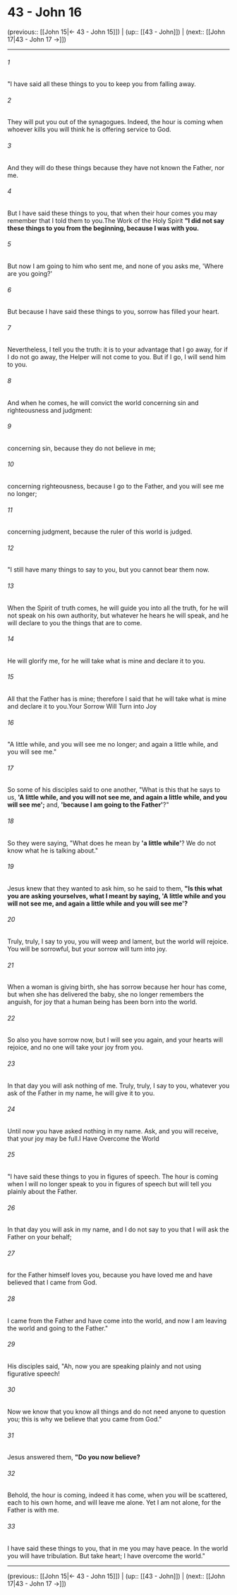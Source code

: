 # 43 - John 16

(previous:: [[John 15|← 43 - John 15]]) | (up:: [[43 - John]]) | (next:: [[John 17|43 - John 17 →]])

***


###### 1 
"I have said all these things to you to keep you from falling away. 

###### 2 
They will put you out of the synagogues. Indeed, the hour is coming when whoever kills you will think he is offering service to God. 

###### 3 
And they will do these things because they have not known the Father, nor me. 

###### 4 
But I have said these things to you, that when their hour comes you may remember that I told them to you.The Work of the Holy Spirit **"I did not say these things to you from the beginning, because I was with you.** 

###### 5 
But now I am going to him who sent me, and none of you asks me, 'Where are you going?' 

###### 6 
But because I have said these things to you, sorrow has filled your heart. 

###### 7 
Nevertheless, I tell you the truth: it is to your advantage that I go away, for if I do not go away, the Helper will not come to you. But if I go, I will send him to you. 

###### 8 
And when he comes, he will convict the world concerning sin and righteousness and judgment: 

###### 9 
concerning sin, because they do not believe in me; 

###### 10 
concerning righteousness, because I go to the Father, and you will see me no longer; 

###### 11 
concerning judgment, because the ruler of this world is judged. 

###### 12 
"I still have many things to say to you, but you cannot bear them now. 

###### 13 
When the Spirit of truth comes, he will guide you into all the truth, for he will not speak on his own authority, but whatever he hears he will speak, and he will declare to you the things that are to come. 

###### 14 
He will glorify me, for he will take what is mine and declare it to you. 

###### 15 
All that the Father has is mine; therefore I said that he will take what is mine and declare it to you.Your Sorrow Will Turn into Joy 

###### 16 
"A little while, and you will see me no longer; and again a little while, and you will see me." 

###### 17 
So some of his disciples said to one another, "What is this that he says to us, **'A little while, and you will not see me, and again a little while, and you will see me';** and, **'because I am going to the Father'**?" 

###### 18 
So they were saying, "What does he mean by **'a little while'**? We do not know what he is talking about." 

###### 19 
Jesus knew that they wanted to ask him, so he said to them, **"Is this what you are asking yourselves, what I meant by saying, 'A little while and you will not see me, and again a little while and you will see me'?** 

###### 20 
Truly, truly, I say to you, you will weep and lament, but the world will rejoice. You will be sorrowful, but your sorrow will turn into joy. 

###### 21 
When a woman is giving birth, she has sorrow because her hour has come, but when she has delivered the baby, she no longer remembers the anguish, for joy that a human being has been born into the world. 

###### 22 
So also you have sorrow now, but I will see you again, and your hearts will rejoice, and no one will take your joy from you. 

###### 23 
In that day you will ask nothing of me. Truly, truly, I say to you, whatever you ask of the Father in my name, he will give it to you. 

###### 24 
Until now you have asked nothing in my name. Ask, and you will receive, that your joy may be full.I Have Overcome the World 

###### 25 
"I have said these things to you in figures of speech. The hour is coming when I will no longer speak to you in figures of speech but will tell you plainly about the Father. 

###### 26 
In that day you will ask in my name, and I do not say to you that I will ask the Father on your behalf; 

###### 27 
for the Father himself loves you, because you have loved me and have believed that I came from God. 

###### 28 
I came from the Father and have come into the world, and now I am leaving the world and going to the Father." 

###### 29 
His disciples said, "Ah, now you are speaking plainly and not using figurative speech! 

###### 30 
Now we know that you know all things and do not need anyone to question you; this is why we believe that you came from God." 

###### 31 
Jesus answered them, **"Do you now believe?** 

###### 32 
Behold, the hour is coming, indeed it has come, when you will be scattered, each to his own home, and will leave me alone. Yet I am not alone, for the Father is with me. 

###### 33 
I have said these things to you, that in me you may have peace. In the world you will have tribulation. But take heart; I have overcome the world."

***

(previous:: [[John 15|← 43 - John 15]]) | (up:: [[43 - John]]) | (next:: [[John 17|43 - John 17 →]])
